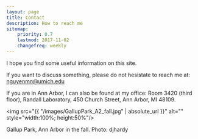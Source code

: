 ```yaml
---
layout: page
title: Contact
description: How to reach me
sitemap:
    priority: 0.7
    lastmod: 2017-11-02
    changefreq: weekly
---
```


I hope you find some useful information on this site.

If you want to discuss something, please do not hesistate to reach me at: <a href="mailto:nguyenmn@umich.edu">nguyenmn@umich.edu</a>

If you are in Ann Arbor, I can also be found at my office: 
Room 3420 (third floor), Randall Laboratory, 450 Church Street, Ann Arbor, MI 48109.

<span class="image center"><img src="{{ "/images/GallupPark_A2_fall.jpg" | absolute_url }}" alt="" style="width:100%; height:50%"/></span>

Gallup Park, Ann Arbor in the fall. Photo: djhardy
